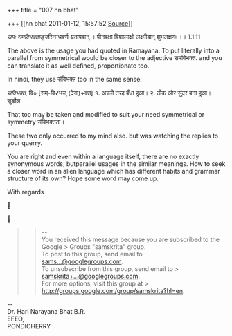 +++
title = "007 hn bhat"

+++
[[hn bhat	2011-01-12, 15:57:52 [Source](https://groups.google.com/g/samskrita/c/SXu_HiMgdJw)]]



*समः समविभक्ताङ्गः*स्निग्धवर्णः प्रतापवान् । पीनवक्षा विशालाक्षो लक्ष्मीवान् शुभलक्षणः ।। 1.1.11

  

The above is the usage you had quoted in Ramayana. To put literally into a parallel from symmetrical would be closer to the adjective समविभक्त. and you can translate it as well defined, proportionate too.

  

In hindi, they use संविभक्त too in the same sense:

  

*संविभक्त*, वि० \[सम्-वि√भज् (देना)+क्त\] १. अच्छी तरह बँधा हुआ। २. ठीक और सुंदर बना हुआ। सुडौल

  

That too may be taken and modified to suit your need symmetrical or symmetry संविभक्तता।

  

These two only occurred to my mind also. but was watching the replies to your querry.

  

You are right and even within a language itself, there are no exactly synonymous words, butparallel usages in the similar meanings. How to seek a closer word in an alien language which has different habits and grammar structure of its own? Hope some word may come up.

  

With regards

  





> 
> > 
> > --  
> You received this message because you are subscribed to the Google > Groups "samskrita" group.  
> To post to this group, send email to [sams...@googlegroups.com]().  
> To unsubscribe from this group, send email to > [samskrita+...@googlegroups.com]().  
> For more options, visit this group at > <http://groups.google.com/group/samskrita?hl=en>.  
>   
> > 
> > 

> 
> > 
> > 
> > 

  
  
  
--  
Dr. Hari Narayana Bhat B.R.  
EFEO,  
PONDICHERRY  

